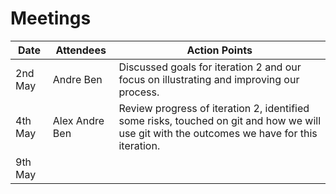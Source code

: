 # Meetings

Date | Attendees | Action Points
--- | --- | ---
2nd May | Andre Ben | Discussed goals for iteration 2 and our focus on illustrating and improving our process.
4th May | Alex Andre Ben | Review progress of iteration 2, identified some risks, touched on git and how we will use git with the outcomes we have for this iteration. 
9th May | |
